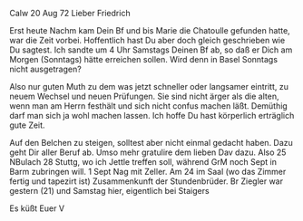  Calw 20 Aug 72
Lieber Friedrich

Erst heute Nachm kam Dein Bf und bis Marie die Chatoulle gefunden hatte, war die Zeit vorbei. Hoffentlich hast Du aber doch gleich geschrieben wie Du sagtest. Ich sandte um 4 Uhr Samstags Deinen Bf ab, so daß er Dich am Morgen (Sonntags) hätte erreichen sollen. Wird denn in Basel Sonntags nicht ausgetragen?

Also nur guten Muth zu dem was jetzt schneller oder langsamer eintritt, zu neuem Wechsel und neuen Prüfungen. Sie sind nicht ärger als die alten, wenn man am Herrn festhält und sich nicht confus machen läßt. Demüthig darf man sich ja wohl machen lassen. Ich hoffe Du hast körperlich erträglich gute Zeit.

Auf den Belchen zu steigen, solltest aber nicht einmal gedacht haben. Dazu geht Dir aller Beruf ab. Umso mehr gratulire dem lieben Dav dazu. 
Also 25 NBulach 28 Stuttg, wo ich Jettle treffen soll, während GrM noch Sept in Barm zubringen will. 1 Sept Nag mit Zeller. Am 24 im Saal (wo das Zimmer fertig und tapezirt ist) Zusammenkunft der Stundenbrüder. Br Ziegler war gestern (21) und Samstag hier, eigentlich bei Staigers

 Es küßt Euer V
